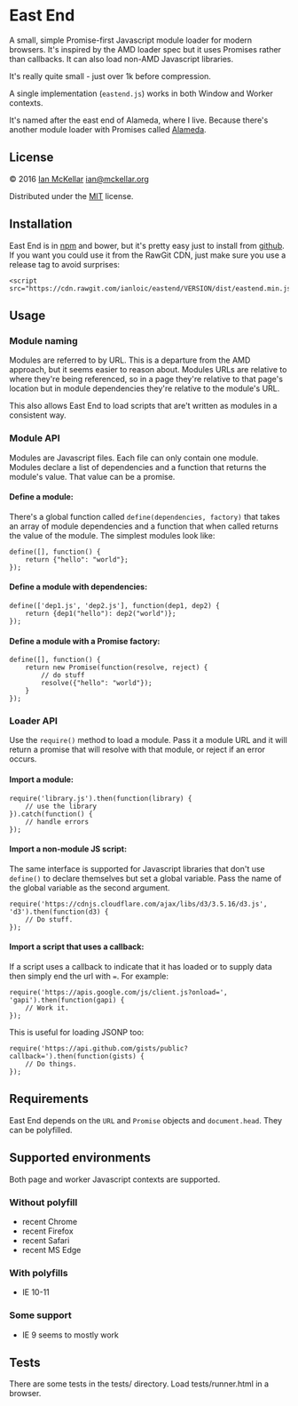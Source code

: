 # East End

A small, simple Promise-first Javascript module loader for modern browsers.
It's inspired by the AMD loader spec but it uses Promises rather than callbacks.
It can also load non-AMD Javascript libraries.

It's really quite small - just over 1k before compression.

A single implementation (`eastend.js`) works in both Window and Worker contexts.

It's named after the east end of Alameda, where I live. Because there's another module loader with Promises called 
[Alameda](https://github.com/requirejs/alameda).

## License
&copy; 2016 [Ian McKellar](https://ian.mckellar.org/) <ian@mckellar.org>

Distributed under the [MIT](COPYING) license.

## Installation

East End is in [npm](https://www.npmjs.com/package/eastend) and bower, but it's pretty easy just to install from
[github](https://github.com/ianloic/eastend). If you want you could use it from the RawGit CDN, just make sure you use 
a release tag to avoid surprises:

    <script src="https://cdn.rawgit.com/ianloic/eastend/VERSION/dist/eastend.min.js">

## Usage
### Module naming
Modules are referred to by URL. This is a departure from the AMD approach, but it seems easier to reason about. 
Modules URLs are relative to where they're being referenced, so in a page they're relative to that page's location 
but in module dependencies they're relative to the module's URL.

This also allows East End to load scripts that are't written as modules in a consistent way.

### Module API
Modules are Javascript files. Each file can only contain one module. Modules declare a list of dependencies and a 
function that returns the module's value. That value can be a promise.

#### Define a module:
There's a global function called `define(dependencies, factory)` that takes an array of module dependencies and a 
function that when called returns the value of the module. The simplest modules look like:

    define([], function() {
        return {"hello": "world"};
    });
    
#### Define a module with dependencies:

    define(['dep1.js', 'dep2.js'], function(dep1, dep2) {
        return {dep1("hello"): dep2("world")};
    });
    
#### Define a module with a Promise factory:

    define([], function() {
        return new Promise(function(resolve, reject) {
            // do stuff
            resolve({"hello": "world"});
        }
    });

### Loader API
Use the `require()` method to load a module. Pass it a module URL and it will return a promise that will resolve with 
that module, or reject if an error occurs.

#### Import a module:

    require('library.js').then(function(library) {
        // use the library
    }).catch(function() {
        // handle errors
    });
    
#### Import a non-module JS script:
The same interface is supported for Javascript libraries that don't use `define()` to declare themselves but set a 
global variable. Pass the name of the global variable as the second argument.

    require('https://cdnjs.cloudflare.com/ajax/libs/d3/3.5.16/d3.js', 'd3').then(function(d3) {
        // Do stuff.
    });
    
#### Import a script that uses a callback:
If a script uses a callback to indicate that it has loaded or to supply data then simply end the url with `=`. For
example:

    require('https://apis.google.com/js/client.js?onload=', 'gapi').then(function(gapi) {
        // Work it.
    });
    
This is useful for loading JSONP too:

    require('https://api.github.com/gists/public?callback=').then(function(gists) {
        // Do things.
    });
    
## Requirements

East End depends on the `URL` and `Promise` objects and `document.head`. They can be polyfilled.

## Supported environments
Both page and worker Javascript contexts are supported.

### Without polyfill
 * recent Chrome
 * recent Firefox
 * recent Safari
 * recent MS Edge
 
### With polyfills
 * IE 10-11
 
### Some support
 * IE 9 seems to mostly work

## Tests
There are some tests in the tests/ directory. Load tests/runner.html in a browser.
